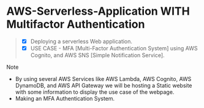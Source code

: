 # AWS-Serverless-Application WITH Multifactor Authentication

> + [x] Deploying a serverless Web application.
> + [x] USE CASE - MFA [Multi-Factor Authentication System] using AWS Cognito, and AWS SNS [Simple Notification Service].

> [!NOTE]
> + By using several AWS Services like AWS Lambda, AWS Cognito, AWS DynamoDB, and AWS API Gateway we will be hosting a Static website with some information to display the use case of the webpage.
> + Making an MFA Authentication System.
